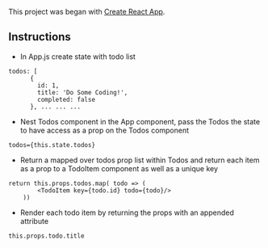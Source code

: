 This project was began with [Create React App](https://github.com/facebook/create-react-app).

## Instructions

- In App.js create state with todo list
```
todos: [
      {
        id: 1,
        title: 'Do Some Coding!',
        completed: false
      }, ... ... ...
```
- Nest Todos component in the App component, pass the Todos the state to have access as a prop on the Todos component 
```
todos={this.state.todos}
```
- Return a mapped over todos prop list within Todos and return each item as a prop to a TodoItem component as well as a unique key
``` 
return this.props.todos.map( todo => (
        <TodoItem key={todo.id} todo={todo}/>
    )) 
```
- Render each todo item by returning the props with an appended attribute 
```
this.props.todo.title
```
